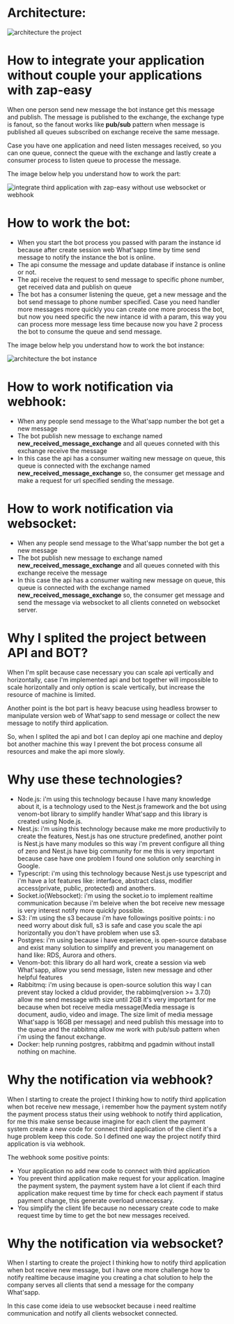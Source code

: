 Architecture:
===============

![architecture the project](https://github.com/tiago123456789/zap-easy/blob/feature/create-documentation/architecture-zap-easy.drawio.png "Architecture the project")

How to integrate your application without couple your applications with zap-easy
=================================================================================

When one person send new message the bot instance get this message and publish. The message is published to the exchange, the exchange type is fanout, so the fanout works like **pub/sub** pattern when message is published all queues subscribed on exchange receive the same message.

Case you have one application and need listen messages received, so you can one queue, connect the queue with the exchange and lastly create a consumer process to listen queue to processe the message.

The image below help you understand how to work the part:

![integrate third application with zap-easy without use websocket or webhook](https://github.com/tiago123456789/zap-easy/blob/feature/create-documentation/integrate-third-application-uncouple-way.drawio.png "integrate third application with zap-easy without use websocket or webhook")


How to work the bot:
=======================

- When you start the bot process you passed with param the instance id because after create session web What'sapp time by time send message to notify the instance the bot is online.
- The api consume the message and update database if instance is online or not.
- The api receive the request to send message to specific phone number, get received data and publish on queue
- The bot has a consumer listening the queue, get a new message and the bot send message to phone number specified. Case you need handler more messages more quickly you can create one more process the bot, but now you need specific the new intance id with a param, this way you can process more message less time because now you have 2 process the bot to consume the queue and send message.

The image below help you understand how to work the bot instance:

![architecture the bot instance](https://github.com/tiago123456789/zap-easy/blob/feature/create-documentation/architecture-the-bot-instance.png "architecture the bot instance")


How to work notification via webhook: 
======================================

- When any people send message to the What'sapp number the bot get a new message
- The bot publish new message to exchange named **new_received_message_exchange** and all queues conneted with this exchange receive the message
- In this case the api has a consumer waiting new message on queue, this queue is connected with the exchange named **new_received_message_exchange** so, the consumer get message and make a request for url specified sending the message.


How to work notification via websocket: 
======================================

- When any people send message to the What'sapp number the bot get a new message
- The bot publish new message to exchange named **new_received_message_exchange** and all queues conneted with this exchange receive the message
- In this case the api has a consumer waiting new message on queue, this queue is connected with the exchange named **new_received_message_exchange** so, the consumer get message and send the message via websocket to all clients conneted on websocket server.


Why I splited the project between API and BOT?
=============================================

When I'm split because case necessary you can scale api vertically and horizontally, case I'm implemented api and bot together will impossible to scale horizontally and only option is scale vertically, but increase the resource of machine is limited.

Another point is the bot part is heavy beacuse using headless browser to manipulate version web of What'sapp to send message or collect the new message to notify third application. 

So, when I splited the api and bot I can deploy api one machine and deploy bot another machine this way I prevent the bot process consume all resources and make the api more slowly.

Why use these technologies?
============================
- Node.js: i'm using this technology because I have many knowledge about it, is a technology used to the Nest.js framework and the bot using venom-bot library to simplify handler What'sapp and this library is created using Node.js. 
- Nest.js: i'm using this technology because make me more productivily to create the features, Nest.js has one structure predefined, another point is Nest.js have many modules so this way i'm prevent configure all thing of zero and Nest.js have big community for me this is very important because case have one problem I found one solution only searching in Google.
- Typescript: i'm using this technology because Nest.js use typescript and i'm have a lot features like: interface, abstract class, modifier access(private, public, protected) and anothers.
- Socket.io(Websocket): i'm using the socket.io to implement realtime communication because i'm beleive when the bot receive new message is very interest notify  more quickly possible.
- S3: i'm using the s3 because i'm have followings positive points: i no need worry about disk full, s3 is safe and case you scale the api horizontally you don't have problem when use s3.
- Postgres: i'm using because i have experience, is open-source database and exist many solution to simplify and prevent you management on hand like: RDS, Aurora and others.
- Venom-bot: this library do all hard work, create a session via web What'sapp, allow you send message, listen new message and other helpful features
- Rabbitmq: i'm using because is open-source solution this way I can prevent stay locked a cldud provider, the rabbimq(version >= 3.7.0) allow me send message with size until 2GB it's very important for me because when bot receive media message(Media message is document, audio, video and image. The size limit of media message What'sapp is 16GB per message) and need publish this message into to the queue and the rabbitmq allow me work with pub/sub pattern when i'm using the fanout exchange.
- Docker: help running postgres, rabbitmq and pgadmin without install nothing on machine.

Why the notification via webhook?
===========================================

When I starting to create the project I thinking how to notify third application when bot receive new message, i remember how the payment system notify the payment process status their using webhook to notify third application, for me this make sense because imagine for each client the payment system create a new code for connect third application of the client it's a huge problem keep this code. So I defined one way the project notify third application is via webhook.

The webhook some positive points:
- Your application no add new code to connect with third application
- You prevent third application make request for your application. Imagine the payment system, the payment system have a lot client if each third application make request time by time for check each payment if status payment change, this generate overload unnecessary.
- You simplify the client life because no necessary create code to make request time by time to get the bot new messages received.


Why the notification via websocket?
===========================================

When I starting to create the project I thinking how to notify third application when bot receive new message, but i have one more challenge how to notify realtime because imagine you creating a chat solution to help the company serves all clients that send a message for the company What'sapp.

In this case come ideia to use websocket because i need realtime communication and 
notify all clients websocket connected.




